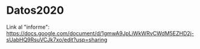 # Datos2020

Link al "informe":
https://docs.google.com/document/d/1gmwA9JpLiWkWRvCWdM5EZHD2j-sUabHQ9RsuVCJk7xo/edit?usp=sharing